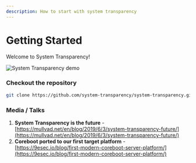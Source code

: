 ```yaml
---
description: How to start with system transparency
---
```


# Getting Started

Welcome to System Transparency!

![System Transparency demo](https://asciinema.org/a/265676.svg)

### Checkout the repository

```bash
git clone https://github.com/system-transparency/system-transparency.git
```

### Media / Talks

1. **System Transparency is the future** - [https://mullvad.net/en/blog/2019/6/3/system-transparency-future/](https://mullvad.net/en/blog/2019/6/3/system-transparency-future/) 
2. **Coreboot ported to our first target platform** - [https://9esec.io/blog/first-modern-coreboot-server-platform/](https://9esec.io/blog/first-modern-coreboot-server-platform/)

